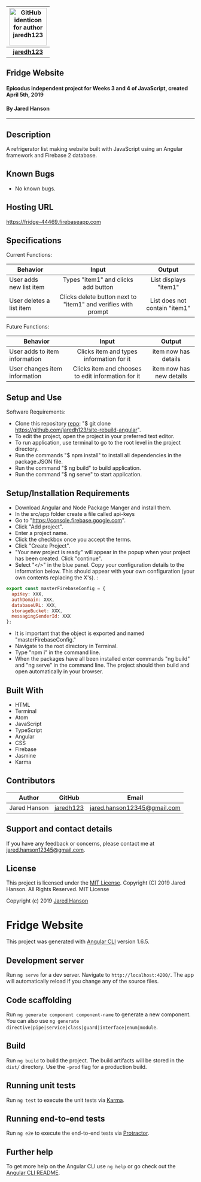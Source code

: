 |<img src="https://github.com/identicons/jaredh123.png" width=100 alt="GitHub identicon for author jaredh123">|
|:-----:|
| [**jaredh123**](https://github.com/jaredh123 ) |

##  **Fridge Website**

#### Epicodus independent project for Weeks 3 and 4 of JavaScript, created April 5th, 2019
#### By Jared Hanson

----------

## Description
A refrigerator list making website built with JavaScript using an Angular framework and Firebase 2 database.

## Known Bugs
* No known bugs.

## Hosting URL
https://fridge-44469.firebaseapp.com

## Specifications
Current Functions:

| Behavior | Input | Output |
|----------|:-----:|:------:|
| User adds new list item | Types "item1" and clicks add button | List displays "item1" |
| User deletes a list item | Clicks delete button next to "item1" and verifies with prompt | List does not contain "item1" |


Future Functions:

| Behavior | Input | Output |
|----------|:-----:|:------:|
| User adds to item information | Clicks item and types information for it | item now has details |
| User changes item information | Clicks item and chooses to edit information for it | item now has new details |

## Setup and Use
Software Requirements:

* Clone this repository [repo](https://github.com/jaredh123/site-rebuild-angular): "$ git clone https://github.com/jaredh123/site-rebuild-angular".
* To edit the project, open the project in your preferred text editor.
* To run application, use terminal to go to the root level in the project directory.
* Run the commands "$ npm install" to install all dependencies in the package.JSON file.
* Run the command "$ ng build" to build application.
* Run the command "$ ng serve" to start application.

## Setup/Installation Requirements
* Download Angular and Node Package Manger and install them.
* In the src/app folder create a file called api-keys
* Go to "https://console.firebase.google.com".
* Click "Add project".
* Enter a project name.
* Click the checkbox once you accept the terms.
* Click "Create Project".
* "Your new project is ready" will appear in the popup when your project has been created. Click "continue".
* Select "</>" in the blue panel. Copy your configuration details to the information below. This should appear with your own configuration (your own contents replacing the X's). :
```javascript
export const masterFirebaseConfig = {
  apiKey: XXX,
  authDomain: XXX,
  databaseURL: XXX,
  storageBucket: XXX,
  messagingSenderId: XXX
};
```
* It is important that the object is exported and named "masterFirebaseConfig."
* Navigate to the root directory in Terminal.
* Type "npm i" in the command line.
* When the packages have all been installed enter commands "ng build" and "ng serve" in the command line. The project should then build and open automatically in your browser.

## Built With
* HTML
* Terminal
* Atom
* JavaScript
* TypeScript
* Angular
* CSS
* Firebase
* Jasmine
* Karma

## Contributors

| Author | GitHub | Email |
|--------|:------:|:-----:|
| Jared Hanson | [jaredh123](https://github.com/jaredh123) | [jared.hanson12345@gmail.com](mailto:jared.hanson12345@gmail.com) |

## Support and contact details

If you have any feedback or concerns, please contact me at [jared.hanson12345@gmail.com](mailto:jared.hanson12345@gmail.com).

## License

This project is licensed under the [MIT License](https://opensource.org/licenses/MIT). Copyright (C) 2019 Jared Hanson. All Rights Reserved. MIT License

Copyright (c) 2019 [Jared Hanson](https://github.com/jaredh123)



# Fridge Website

This project was generated with [Angular CLI](https://github.com/angular/angular-cli) version 1.6.5.

## Development server

Run `ng serve` for a dev server. Navigate to `http://localhost:4200/`. The app will automatically reload if you change any of the source files.

## Code scaffolding

Run `ng generate component component-name` to generate a new component. You can also use `ng generate directive|pipe|service|class|guard|interface|enum|module`.

## Build

Run `ng build` to build the project. The build artifacts will be stored in the `dist/` directory. Use the `-prod` flag for a production build.

## Running unit tests

Run `ng test` to execute the unit tests via [Karma](https://karma-runner.github.io).

## Running end-to-end tests

Run `ng e2e` to execute the end-to-end tests via [Protractor](http://www.protractortest.org/).

## Further help

To get more help on the Angular CLI use `ng help` or go check out the [Angular CLI README](https://github.com/angular/angular-cli/blob/master/README.md).
